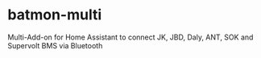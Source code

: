 # batmon-multi
Multi-Add-on for Home Assistant to connect JK, JBD, Daly, ANT, SOK and Supervolt BMS via Bluetooth
